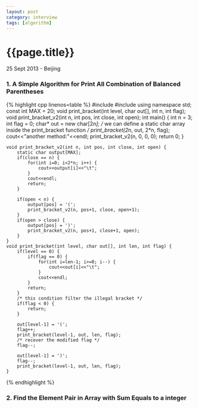 ```yaml
---
layout: post
category: interview
tags: [algorithm]
---
```

{{page.title}}
=============
<p class="meta">25 Sept 2013 - Beijing</p>

### 1. A Simple Algorithm for Print All Combination of Balanced Parentheses
{% highlight cpp linenos=table %}
    #include<iostream>
    #include<cassert>
    using namespace std;
    const int MAX = 20;
    void print_bracket(int level, char out[], int n, int flag);
    void print_bracket_v2(int n, int pos, int close, int open);
    int main() {
        int n = 3;
        int flag = 0;
        char* out = new char[2*n];
        /* we can define a static char array inside the print_bracket function */
        print_bracket(2*n, out, 2*n, flag);
        cout<<"another method:"<<endl;
        print_bracket_v2(n, 0, 0, 0);
        return 0;
    }

    void print_bracket_v2(int n, int pos, int close, int open) {
        static char output[MAX];
        if(close == n) {
            for(int i=0; i<2*n; i++) {
                cout<<output[i]<<"\t";
            }
            cout<<endl;
            return;
        }

        if(open < n) {
            output[pos] = '(';
            print_bracket_v2(n, pos+1, close, open+1);
        }
        if(open > close) {
            output[pos] = ')';
            print_bracket_v2(n, pos+1, close+1, open);
        }
    }
    void print_bracket(int level, char out[], int len, int flag) {
        if(level == 0) {
            if(flag == 0) {
                for(int i=len-1; i>=0; i--) {
                    cout<<out[i]<<"\t";
                }
                cout<<endl;
            }
            return;
        }
        /* this condition filter the illegal bracket */
        if(flag < 0) {
            return;
        }

        out[level-1] = '(';
        flag++;
        print_bracket(level-1, out, len, flag);
        /* recover the modified flag */
        flag--;

        out[level-1] = ')';
        flag--;
        print_bracket(level-1, out, len, flag);
    }
{% endhighlight %}

### 2. Find the Element Pair in Array with Sum Equals to a integer

